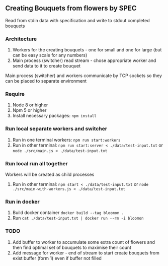## Creating Bouquets from flowers by SPEC

Read from stdin data with specification and write to stdout completed bouquets

### Architecture
1. Workers for the creating bouquets - one for small and one for large (but can be easy scale for any numbers)
2. Main process (switcher) read stream - chose appropriate worker and send data to it to create bouquet

Main process (switcher) and workers communicate by TCP sockets so they can be placed to separate environment

### Require
1. Node 8 or higher
2. Npm 5 or higher
3. Install necessary packages: `npm install`

### Run local separate workers and switcher
1. Run in one terminal workers: `npm run start:workers`
2. Run in other terminal: `npm run start:server < ./data/test-input.txt` or `node ./src/main.js < ./data/test-input.txt`

### Run local run all together
Workers will be created as child processes
1. Run in other terminal: `npm start < ./data/test-input.txt` or `node ./src/main-with-workers.js < ./data/test-input.txt`

### Run in docker
1. Build docker container `docker build --tag bloomon .`
2. Run `cat ./data/test-input.txt | docker run --rm -i bloomon`

### TODO
1. Add buffer to worker to accumulate some extra count of flowers and then
find optimal set of bouquets to maximise their count
2. Add message for worker - end of stream to start create bouquets from exist buffer (form 1) even if buffer not filled 

